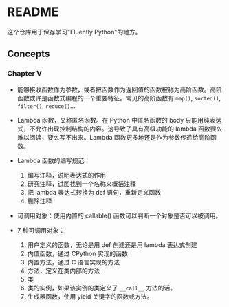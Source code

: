 # README

这个仓库用于保存学习"Fluently Python"的地方。

## Concepts

### Chapter V

- 能够接收函数作为参数，或者把函数作为返回值的函数被称为高阶函数。高阶函数或许是函数式编程的一个重要特征。常见的高阶函数有 `map()`, `sorted()`, `filter()`, `reduce()`...

- Lambda 函数，又称匿名函数。在 Python 中匿名函数的 body 只能用纯表达式，不允许出现控制结构的内容。这导致了具有高级功能的 lambda 函数要么难以阅读，要么写不出来。Lambda 函数更多地还是作为参数传递给高阶函数。

- Lambda 函数的编写规范：
  1. 编写注释，说明表达式的作用
  2. 研究注释，试图找到一个名称来概括注释
  3. 把 lambda 表达式转换为 def 语句，重新定义函数
  4. 删除注释

- 可调用对象：使用内置的 callable() 函数可以判断一个对象是否可以被调用。

- 7 种可调用对象：
	1. 用户定义的函数，无论是用 def 创建还是用 lambda 表达式创建
	2. 内值函数，通过 CPython 实现的函数
	3. 内置方法，通过 C 语言实现的方法
	4. 方法，定义在类内部的方法
	5. 类
	6. 类的实例，如果该实例的类定义了 `__call__` 方法的话。
	7. 生成器函数，使用 yield 关键字的函数或方法。


